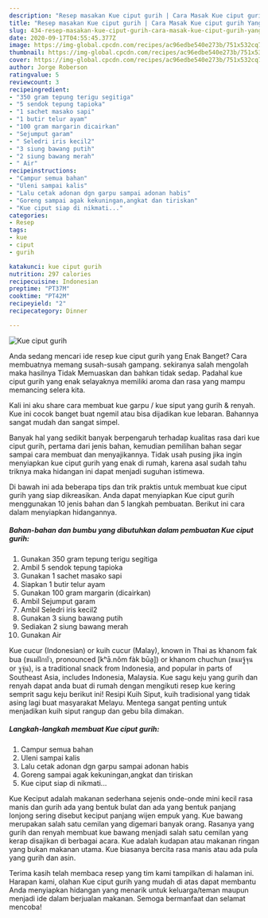 ```yaml
---
description: "Resep masakan Kue ciput gurih | Cara Masak Kue ciput gurih Yang Mudah Dan Praktis"
title: "Resep masakan Kue ciput gurih | Cara Masak Kue ciput gurih Yang Mudah Dan Praktis"
slug: 434-resep-masakan-kue-ciput-gurih-cara-masak-kue-ciput-gurih-yang-mudah-dan-praktis
date: 2020-09-17T04:55:45.377Z
image: https://img-global.cpcdn.com/recipes/ac96edbe540e273b/751x532cq70/kue-ciput-gurih-foto-resep-utama.jpg
thumbnail: https://img-global.cpcdn.com/recipes/ac96edbe540e273b/751x532cq70/kue-ciput-gurih-foto-resep-utama.jpg
cover: https://img-global.cpcdn.com/recipes/ac96edbe540e273b/751x532cq70/kue-ciput-gurih-foto-resep-utama.jpg
author: Jorge Roberson
ratingvalue: 5
reviewcount: 3
recipeingredient:
- "350 gram tepung terigu segitiga"
- "5 sendok tepung tapioka"
- "1 sachet masako sapi"
- "1 butir telur ayam"
- "100 gram margarin dicairkan"
- "Sejumput garam"
- " Seledri iris kecil2"
- "3 siung bawang putih"
- "2 siung bawang merah"
- " Air"
recipeinstructions:
- "Campur semua bahan"
- "Uleni sampai kalis"
- "Lalu cetak adonan dgn garpu sampai adonan habis"
- "Goreng sampai agak kekuningan,angkat dan tiriskan"
- "Kue ciput siap di nikmati..."
categories:
- Resep
tags:
- kue
- ciput
- gurih

katakunci: kue ciput gurih 
nutrition: 297 calories
recipecuisine: Indonesian
preptime: "PT37M"
cooktime: "PT42M"
recipeyield: "2"
recipecategory: Dinner

---
```



![Kue ciput gurih](https://img-global.cpcdn.com/recipes/ac96edbe540e273b/751x532cq70/kue-ciput-gurih-foto-resep-utama.jpg)

Anda sedang mencari ide resep kue ciput gurih yang Enak Banget? Cara membuatnya memang susah-susah gampang. sekiranya salah mengolah maka hasilnya Tidak Memuaskan dan bahkan tidak sedap. Padahal kue ciput gurih yang enak selayaknya memiliki aroma dan rasa yang mampu memancing selera kita.

Kali ini aku share cara membuat kue garpu / kue siput yang gurih &amp; renyah. Kue ini cocok banget buat ngemil atau bisa dijadikan kue lebaran. Bahannya sangat mudah dan sangat simpel.

Banyak hal yang sedikit banyak berpengaruh terhadap kualitas rasa dari kue ciput gurih, pertama dari jenis bahan, kemudian pemilihan bahan segar sampai cara membuat dan menyajikannya. Tidak usah pusing jika ingin menyiapkan kue ciput gurih yang enak di rumah, karena asal sudah tahu triknya maka hidangan ini dapat menjadi suguhan istimewa.


Di bawah ini ada beberapa tips dan trik praktis untuk membuat kue ciput gurih yang siap dikreasikan. Anda dapat menyiapkan Kue ciput gurih menggunakan 10 jenis bahan dan 5 langkah pembuatan. Berikut ini cara dalam menyiapkan hidangannya.

<!--inarticleads1-->

##### Bahan-bahan dan bumbu yang dibutuhkan dalam pembuatan Kue ciput gurih:

1. Gunakan 350 gram tepung terigu segitiga
1. Ambil 5 sendok tepung tapioka
1. Gunakan 1 sachet masako sapi
1. Siapkan 1 butir telur ayam
1. Gunakan 100 gram margarin (dicairkan)
1. Ambil Sejumput garam
1. Ambil  Seledri iris kecil2
1. Gunakan 3 siung bawang putih
1. Sediakan 2 siung bawang merah
1. Gunakan  Air


Kue cucur (Indonesian) or kuih cucur (Malay), known in Thai as khanom fak bua (ขนมฝักบัว, pronounced [kʰā.nǒm fàk būa̯]) or khanom chuchun (ขนมจู้จุน or จูจุ่น), is a traditional snack from Indonesia, and popular in parts of Southeast Asia, includes Indonesia, Malaysia. Kue sagu keju yang gurih dan renyah dapat anda buat di rumah dengan mengikuti resep kue kering semprit sagu keju berikut ini! Resipi Kuih Siput, kuih tradisional yang tidak asing lagi buat masyarakat Melayu. Mentega sangat penting untuk menjadikan kuih siput rangup dan gebu bila dimakan. 

<!--inarticleads2-->

##### Langkah-langkah membuat Kue ciput gurih:

1. Campur semua bahan
1. Uleni sampai kalis
1. Lalu cetak adonan dgn garpu sampai adonan habis
1. Goreng sampai agak kekuningan,angkat dan tiriskan
1. Kue ciput siap di nikmati...


Kue Keciput adalah makanan sederhana sejenis onde-onde mini kecil rasa manis dan gurih ada yang bentuk bulat dan ada yang bentuk panjang lonjong sering disebut keciput panjang wijen empuk yang. Kue bawang merupakan salah satu cemilan yang digemari banyak orang. Rasanya yang gurih dan renyah membuat kue bawang menjadi salah satu cemilan yang kerap disajikan di berbagai acara. Kue adalah kudapan atau makanan ringan yang bukan makanan utama. Kue biasanya bercita rasa manis atau ada pula yang gurih dan asin. 

Terima kasih telah membaca resep yang tim kami tampilkan di halaman ini. Harapan kami, olahan Kue ciput gurih yang mudah di atas dapat membantu Anda menyiapkan hidangan yang menarik untuk keluarga/teman maupun menjadi ide dalam berjualan makanan. Semoga bermanfaat dan selamat mencoba!
